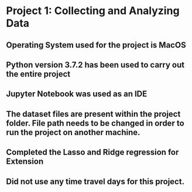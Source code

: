 # Project 1: Collecting and Analyzing Data
## Operating System used for the project is MacOS
## Python version 3.7.2 has been used to carry out the entire project
## Jupyter Notebook was used as an IDE
## The dataset files are present within the project folder. File path needs to be changed in order to run the project on another machine.
## Completed the Lasso and Ridge regression for Extension
## Did not use any time travel days for this project.